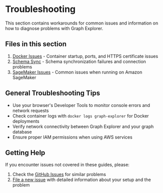# Troubleshooting

This section contains workarounds for common issues and information on how to
diagnose problems with Graph Explorer.

## Files in this section

1. [Docker Issues](docker-issues.md) - Container startup, ports, and HTTPS
   certificate issues
2. [Schema Sync](schema-sync.md) - Schema synchronization failures and
   connection problems
3. [SageMaker Issues](sagemaker-issues.md) - Common issues when running on
   Amazon SageMaker

## General Troubleshooting Tips

- Use your browser's Developer Tools to monitor console errors and network
  requests
- Check container logs with `docker logs graph-explorer` for Docker deployments
- Verify network connectivity between Graph Explorer and your graph database
- Ensure proper IAM permissions when using AWS services

## Getting Help

If you encounter issues not covered in these guides, please:

1. Check the [GitHub Issues](https://github.com/aws/graph-explorer/issues) for
   similar problems
2. [File a new issue](https://github.com/aws/graph-explorer/issues/new/choose)
   with detailed information about your setup and the problem
